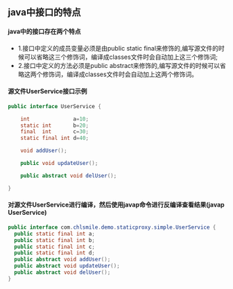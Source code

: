 ## java中接口的特点

#### java中的接口存在两个特点
- 1.接口中定义的成员变量必须是由public static final来修饰的,编写源文件的时候可以省略这三个修饰词，编译成classes文件时会自动加上这三个修饰词;
- 2.接口中定义的方法必须是public abstract来修饰的,编写源文件的时候可以省略这两个修饰词，编译成classes文件时会自动加上这两个修饰词。

#### 源文件UserService接口示例
```java
public interface UserService {

    int              a=10;
    static int       b=20;
    final  int       c=30;
    static final int d=40;

    void addUser();

    public void updateUser();

    public abstract void delUser();

}
```

#### 对源文件UserService进行编译，然后使用javap命令进行反编译查看结果(javap UserService)
```java
public interface com.chlsmile.demo.staticproxy.simple.UserService {
  public static final int a;
  public static final int b;
  public static final int c;
  public static final int d;
  public abstract void addUser();
  public abstract void updateUser();
  public abstract void delUser();
}
```


